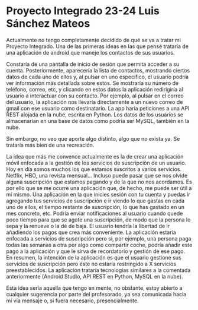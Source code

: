 # Proyecto Integrado 23-24 Luis Sánchez Mateos

Actualmente no tengo completamente decidido de qué se va a tratar mi Proyecto Integrado. Una de las primeras ideas en las que pensé trataría de una aplicación de android que maneje los contactos de sus usuarios.

Constaría de una pantalla de inicio de sesión que permita acceder a su cuenta. Posteriormente, aparecería la lista de contactos, mostrando ciertos datos de cada uno de ellos y, al pulsar en uno específico, el usuario podría ver información más detallada sobre estos. Se mostraría su número de teléfono, correo, etc, y clicando en estos datos la aplicación redirigiría al usuario a interactuar con su contacto. Por ejemplo, al pulsar en el correo del usuario, la aplicación nos llevaría directamente a un nuevo correo de gmail con ese usuario como destinatario.
La app haría peticiones a una API REST alojada en la nube, escrita en Python. Los datos de los usuarios se almacenarían en una base de datos como podría ser MySQL, también en la nube.

Sin embargo, no veo que aporte algo distinto, algo que no exista ya. Se trataría más bien de una recreación.

La idea que más me convence actualmente es la de crear una aplicación móvil enfocada a la gestión de los servicios de suscripción de un usuario.
Hoy en día somos muchos los que estamos suscritos a varios servicios. Netflix, HBO, una revista mensual... Incluso puede pasar que se nos olvide alguna suscripción que estamos pagando y de la que no nos acordamos.
Es por ello que se me ocurre una aplicación que, de hecho, me puede ser útil a mí mismo. Una aplicación en la que inicies sesión con tu cuenta y puedas ir agregando tus servicios de suscripción e ir viendo lo que gastas en cada uno de ellos, el tiempo restante de suscripción, lo que has gastado en un mes concreto, etc. Podría enviar notificaciones al usuario cuando quede poco tiempo para que se agote una suscripción, de modo que la persona lo sepa y la renueve o la dé de baja.
El usuario tendría la libertad de ir añadiendo los pagos que crea más conveniente. La aplicación estaría enfocada a servicios de suscripción pero si, por ejemplo, una persona paga todas las semanas a otra por algo como compartir coche, podría añadir este pago a la aplicación y que le sirva de recordatorio y gestión de ese pago. En resumen, la intención de la aplicación es que el usuario gestione sus servicios de suscripción pero éste no estaría restringido a X servicios preestablecidos.
La aplicación trataría tecnologías similares a la comentada anteriormente (Android Studio, API REST en Python, MySQL en la nube).

Esta idea sería aquella que tengo en mente, no obstante, estoy abierto a cualquier sugerencia por parte del profesorado, ya sea comunicada hacia mí vía mensaje o, si fuera necesario, presencialmente.
